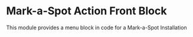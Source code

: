 # Mark-a-Spot Action Front Block

This module provides a menu block in code for a Mark-a-Spot Installation
